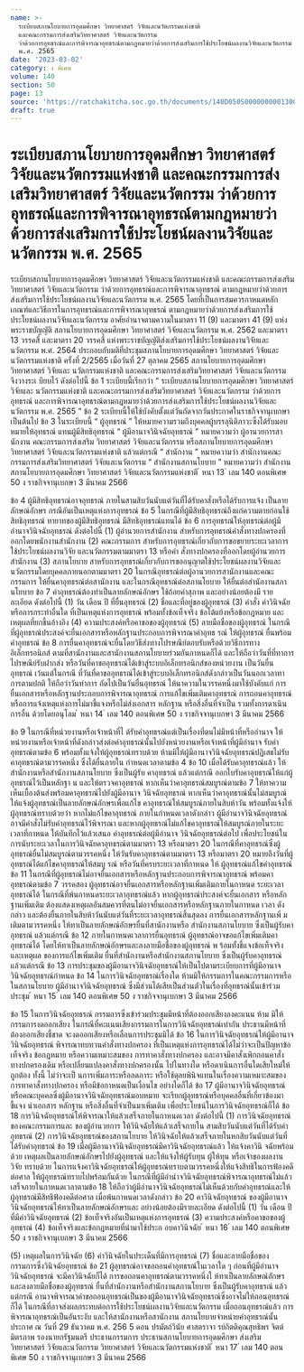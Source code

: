 ```yaml
---
name: >-
  ระเบียบสภานโยบายการอุดมศึกษา วิทยาศาสตร์ วิจัยและนวัตกรรมแห่งชาติ
  และคณะกรรมการส่งเสริมวิทยาศาสตร์ วิจัยและนวัตกรรม
  ว่าด้วยการอุทธรณ์และการพิจารณาอุทธรณ์ตามกฎหมายว่าด้วยการส่งเสริมการใช้ประโยชน์ผลงานวิจัยและนวัตกรรม
  พ.ศ. 2565
date: '2023-03-02'
category: ง พิเศษ
volume: 140
section: 50
page: 13
source: 'https://ratchakitcha.soc.go.th/documents/140D050S0000000001300.pdf'
draft: true
---
```


# ระเบียบสภานโยบายการอุดมศึกษา วิทยาศาสตร์ วิจัยและนวัตกรรมแห่งชาติ และคณะกรรมการส่งเสริมวิทยาศาสตร์ วิจัยและนวัตกรรม ว่าด้วยการอุทธรณ์และการพิจารณาอุทธรณ์ตามกฎหมายว่าด้วยการส่งเสริมการใช้ประโยชน์ผลงานวิจัยและนวัตกรรม พ.ศ. 2565

ระเบียบสภานโยบายการอุดมศึกษา วิทยาศาสตร์ วิจัยและนวัตกรรมแห่งชาติ และคณะกรรมการส่งเสริมวิทยาศาสตร์ วิจัยและนวัตกรรม ว่าด้วยการอุทธรณ์และการพิจารณาอุทธรณ์ ตามกฎหมายว่าด้วยการส่งเสริมการใช้ประโยชน์ผลงานวิจัยและนวัตกรรม พ.ศ. 2565 โดยที่เป็นการสมควรกาหนดหลักเกณฑ์และวิธีการในการอุทธรณ์และการพิจารณาอุทธรณ์ ตามกฎหมายว่าด้วยการส่งเสริมการใช้ประโยชน์ผลงานวิจัยและนวัตกรรม อาศัยอำนาจตามความในมาตรา 11 (9) และมาตรา 41 (9) แห่งพระราชบัญญัติ สภานโยบายการอุดมศึกษา วิทยาศาสตร์ วิจัยและนวัตกรรม พ.ศ. 2562 และมาตรา 13 วรรคสี่ และมาตรา 20 วรรคสี่ แห่งพระราชบัญญัติส่งเสริมการใช้ประโยชน์ผลงานวิจัยและนวัตกรรม พ.ศ. 2564 ประกอบกับมติที่ประชุมสภานโยบายการอุดมศึกษา วิทยาศาสตร์ วิจัยและนวัตกรรมแห่งชาติ ครั้งที่ 2/2565 เมื่อวันที่ 27 ตุลาคม 2565 สภานโยบายการอุดมศึกษา วิทยาศาสตร์ วิจัยและ นวัตกรรมแห่งชาติ และคณะกรรมการส่งเสริมวิทยาศาสตร์ วิจัยและนวัตกรรม จึงวางระเ บียบไว้ ดังต่อไปนี้ ข้อ 1 ระเบียบนี้เรียกว่า “ ระเบียบสภานโยบายการอุดมศึกษา วิทยาศาสตร์ วิจัยและ นวัตกรรมแห่งชาติ และคณะกรรมการส่งเสริมวิทยาศาสตร์ วิจัยและนวัตกรรม ว่าด้วยการอุทธรณ์ และการพิจารณาอุทธรณ์ตามกฎหมายว่าด้วยการส่งเสริมการใช้ประโยชน์ผลงานวิจัยและนวัตกรรม พ.ศ. 2565 ” ข้อ 2 ระเบียบนี้ให้ใช้บังคับตั้งแต่วันถัดจากวันประกาศในราชกิจจานุเบกษาเป็นต้นไป ข้อ 3 ในระเบียบนี้ “ ผู้อุทธรณ์ ” ให้หมายความรวมถึงบุคคลผู้บรรลุนิติภาวะซึ่งได้รับมอบหมายให้อุทธรณ์ แทนผู้มีสิทธิอุทธรณ์ “ ผู้มีอานาจวินิจฉัยอุทธรณ์ ” หมายความว่า ผู้อานวยการสานักงาน คณะกรรมการส่งเสริม วิทยาศาสตร์ วิจัยและนวัตกรรม หรือสภานโยบายการอุดมศึกษา วิทยาศาสตร์ วิจัยและนวัตกรรมแห่งชาติ แล้วแต่กรณี “ สำนักงาน ” หมายความว่า สำนักงานคณะกรรมการส่งเสริมวิทยาศาสตร์ วิจัยและนวัตกรรม “ สำนักงานสภานโยบาย ” หมายความว่า สำนักงานสภานโยบายการอุดมศึกษา วิทยาศาสตร์ วิจัยและนวัตกรรมแห่งชาติ ้ หนา 13 ่ เลม 140 ตอนพิเศษ 50 ง ราชกิจจานุเบกษา 3 มีนาคม 2566

ข้อ 4 ผู้มีสิทธิอุทธรณ์อาจอุทธรณ์ ภายในสามสิบวันนับแต่วันที่ได้รับคาสั่งหรือได้รับการแจ้ง เป็นลายลักษณ์อักษร กรณีอันเป็นเหตุแห่งการอุทธรณ์ ข้อ 5 ในกรณีที่ผู้มีสิทธิอุทธรณ์ถึงแก่ความตายก่อนใช้สิทธิอุทธรณ์ ทายาทของผู้มีสิทธิอุทธรณ์ มีสิทธิอุทธรณ์แทนได้ ข้อ 6 การอุทธรณ์ให้อุทธรณ์ต่อผู้มีอำนาจวินิจฉัยอุทธรณ์ ดังต่อไปนี้ (1) ผู้อำนวยการสำนักงาน สำหรับการอุทธรณ์คำสั่งทางปกครองที่ออกโดยพนักงานสำนักงาน (2) คณะกรรมการ สำหรับการอุทธรณ์เกี่ยวกับการขอขยายระยะเวลาการใช้ประโยชน์ผลงานวิจัย และนวัตกรรมตามมาตรา 13 หรือคำ สั่งทางปกครองที่ออกโดยผู้อำนวยการสำนักงาน (3) สภานโยบาย สาหรับการอุทธรณ์เกี่ยวกับการขออนุญาตใช้ประโยชน์ผลงานวิจัยและ นวัตกรรมโดยบุคคลภายนอกตามมาตรา 20 ในกรณีอุทธรณ์ต่อผู้อานวยการสานักงานและคณะกรรมการ ให้ยื่นคาอุทธรณ์ต่อสานักงาน และในกรณีอุทธรณ์ต่อสภานโยบาย ให้ยื่นต่อสำนักงานสภานโยบาย ข้อ 7 คำอุทธรณ์ต้องทำเป็นลายลักษณ์อักษร ใช้ถ้อยคำสุภาพ และอย่างน้อยต้องมี รายละเอียด ดังต่อไปนี้ (1) วัน เดือน ปี ที่ยื่นอุทธรณ์ (2) ชื่อและที่อยู่ของผู้อุทธรณ์ (3) คำสั่ง คำวินิจฉัย หรือการกระทำอื่นใด ที่เป็นเหตุแห่งการอุทธรณ์ พร้อมทั้งข้อเท็จจริง ข้อโต้แย้งหรือข้อกฎหมาย และเหตุผลที่ยกขึ้นอ้างอิง (4) ความประสงค์หรือคาขอของผู้อุทธรณ์ (5) ลายมือชื่อของผู้อุทธรณ์ ในกรณีที่ผู้อุทธรณ์ประสงค์จะยื่นเอกสารหรือหลักฐานประกอบการพิจารณาคำอุทธ รณ์ ให้ผู้อุทธรณ์ ยื่นพร้อมคำอุทธรณ์ ข้อ 8 การยื่นคาอุทธรณ์จะยื่นโดยวิธีส่งทางไปรษณีย์ตอบรับหรือด้วยวิธีการทางอิเล็กทรอนิกส์ ตามที่สานักงานและสานักงานสภานโยบายร่วมกันกาหนดก็ได้ และให้ถือว่าวันที่ที่ทาการไปรษณีย์รับฝากส่ง หรือวันที่คาขออุทธรณ์ได้เข้าสู่ระบบอิเล็กทรอนิกส์ของหน่วยงาน เป็นวันยื่นอุทธรณ์ เว้นแต่ในกรณี ที่วันที่คาขออุทธรณ์ได้เข้าสู่ระบบอิเล็กทรอนิกส์ดังกล่าวเป็นวันนอกเวลาทาการตามปกติ ให้ถือว่าวันทำการ ถัดไปเป็นวันยื่นอุทธรณ์ ให้นาความในวรรคหนึ่งมาใช้บังคับแก่ การยื่นเอกสารหรือหลักฐานประกอบการพิจารณาอุทธรณ์ การแก้ไขเพิ่มเติมคาอุทธรณ์ การถอนคาอุทธรณ์ หรือการแจ้งเหตุแห่งการไม่มาชี้แจงหรือไม่ส่งเอกสาร หลักฐาน หรือสิ่งอื่นที่จำเป็น รวมทั้งการดาเนินการอื่น ด้วยโดยอนุโลม ้ หนา 14 ่ เลม 140 ตอนพิเศษ 50 ง ราชกิจจานุเบกษา 3 มีนาคม 2566

ข้อ 9 ในกรณีที่หน่วยงานหรือเจ้าหน้าที่ไ ด้รับคำอุทธรณ์แต่เป็นเรื่องที่ตนไม่มีหน้าที่หรืออำนาจ ให้หน่วยงานหรือเจ้าหน้าที่ดังกล่าวส่งต่อคำอุทธรณ์นั้นไปยังหน่วยงานหรือเจ้าหน้าที่ผู้มีอำนาจ รับคำอุทธรณ์ตามข้อ 6 พร้อมทั้งแจ้งให้ผู้อุทธรณ์ทราบด้วย ห้ามมิให้ผู้มีอานาจวินิจฉัยอุทธรณ์ปฏิเสธไม่รับคาอุทธรณ์ตามวรรคหนึ่ง ซึ่งได้ยื่นภายใน กำหนดเวลาตามข้อ 4 ข้อ 10 เมื่อได้รับคาอุทธรณ์แล้ว ให้สำนักงานหรือสำนักงานสภานโยบาย ซึ่งเป็นผู้รับ คาอุทธรณ์ แล้วแต่กรณี ออกใบรับคาอุทธรณ์ให้แก่ผู้อุทธรณ์ไว้เป็นหลักฐา น และให้ตรวจคาอุทธรณ์ หากเห็นว่าคาอุทธรณ์สมบูรณ์ตามข้อ 7 ให้ทาความเห็นเบื้องต้นส่งพร้อมคาอุทธรณ์ไปยังผู้มีอานาจ วินิจฉัยอุทธรณ์ หากเห็นว่าคาอุทธรณ์นั้นไม่สมบูรณ์ให้แจ้งผู้อุทธรณ์เป็นลายลักษณ์อักษรเพื่อแก้ไข คาอุทธรณ์ให้สมบูรณ์ภายในสิบห้าวัน พร้อมทั้งแจ้งให้ผู้อุทธรณ์ทราบด้วยว่า หากไม่แก้ไขคาอุทธรณ์ ภายในกำหนดเวลาดังกล่าว ผู้มีอำนาจวินิจฉัยอุทธรณ์อาจมีคำสั่งไม่รับคำอุทธรณ์ไว้พิจารณา และหากผู้อุทธรณ์ไม่แก้ไขคาอุทธรณ์ให้สมบูรณ์ภายในระยะเวลาที่กาหนด ให้บันทึกไว้แล้วเสนอ คำอุทธรณ์ต่อผู้มีอำนาจ วินิจฉัยอุทธรณ์ต่อไป เพื่อประโยชน์ในการนับระยะเวลาในการวินิจฉัยคาอุทธรณ์ตามมาตรา 13 หรือมาตรา 20 ในกรณีที่คาอุทธรณ์ซึ่งผู้อุทธรณ์ยื่นไม่สมบูรณ์ตามวรรคหนึ่ง ให้วันรับคาอุทธรณ์ตามมาตรา 13 หรือมาตรา 20 หมายถึงวันที่ผู้อุทธรณ์ได้แก้ไขคาอุทธรณ์ให้สมบู รณ์ หรือวันที่ครบระยะเวลาที่กาหนด ให้ ผู้อุทธรณ์แก้ไขคำอุทธรณ์ ข้อ 11 ในกรณีที่ผู้อุทธรณ์ไม่อาจยื่นเอกสารหรือหลักฐานประกอบการพิจารณาอุทธรณ์ พร้อมคาอุทธรณ์ตามข้อ 7 วรรคสอง ผู้อุทธรณ์อาจยื่นเอกสารหรือหลักฐานเพิ่มเติมภายในกาหนด ระยะเวลาอุทธรณ์ได้ ในกรณีที่พ้นกาหนดระยะเวลาอุทธรณ์แล้ว หากผู้อุทธรณ์ประสงค์จะยื่นเอกสาร หรือหลักฐานเพิ่มเติม ต้องแสดงเหตุผลอันสมควรที่ตนไม่อาจยื่นเอกสารหรือหลักฐานภายในกาหนด เวลา ดังกล่าว และต้องยื่นภายในสิบห้าวันนับแต่วันที่ระยะเวลาอุทธรณ์สิ้นสุดลง การยื่นเอกสารหลักฐานเพิ่ มเติมตามวรรคหนึ่ง ให้ทาเป็นลายลักษณ์อักษรยื่นที่สานักงานหรือ สำนักงานสภานโยบาย ซึ่งเป็นผู้รับคาอุทธรณ์ แล้วแต่กรณี ข้อ 12 ภายในกาหนดเวลาการยื่นอุทธรณ์ ผู้อุทธรณ์อาจขอแก้ไขเพิ่มเติมคาอุทธรณ์ได้ โดยให้ทาเป็นลายลักษณ์อักษรและลงลายมือชื่อของผู้อุทธรณ์ พ ร้อมทั้งชี้แจงข้อเท็จจริงและเหตุผล ของการแก้ไขเพิ่มเติม ยื่นที่สำนักงานหรือสำนักงานสภานโยบาย ซึ่งเป็นผู้รับคาอุทธรณ์ แล้วแต่กรณี ข้อ 13 การประชุมของผู้มีอานาจวินิจฉัยอุทธรณ์ให้เป็นไปตามระเบียบการที่ผู้มีอานาจ วินิจฉัยอุทธรณ์กำหนด ข้อ 14 ในการวินิจฉัยอุทธรณ์เรื่องใด ห้ามมิให้กรรมการในคณะกรรมการหรือในสภานโยบาย ผู้มีอำนาจวินิจฉัยอุทธรณ์ ซึ่งมีส่วนได้เสียเป็นส่วนตัวในเรื่องที่อุทธรณ์นั้นเข้าร่วมประชุม ้ หนา 15 ่ เลม 140 ตอนพิเศษ 50 ง ราชกิจจานุเบกษา 3 มีนาคม 2566

ข้อ 15 ในการวินิจฉัยอุทธรณ์ กรรมการซึ่งเข้าร่วมประชุมมีหน้าที่ต้องออกเสียงลงคะแนน ห้าม มิให้กรรมการงดออกเสียง ในกรณีที่คะแนนเสียงกรรมการในการวินิจฉัยอุทธรณ์เท่ากัน ประธานมีหน้าที่ต้องออกเสียงชี้ขาด จะงดออกเสียงหรือเลื่อนการประชุมมิได้ ข้อ 16 ในการวินิจฉัยอุทธรณ์ให้ผู้มีอานาจวินิจฉัยอุทธรณ์ พิจารณาทบทวนคำสั่งทางปกครอง ที่เป็นเหตุแห่งการอุทธรณ์ได้ไม่ว่าจะเป็นปัญหาข้อเท็จจริง ข้อกฎหมาย หรือความเหมาะสมของ การทาคาสั่งทางปกครอง และอาจมีคาสั่งเพิกถอนคาสั่งทางปกครองเดิม หรือเปลี่ยนแปลงคาสั่งทางปกครองนั้น ไปในทางใด หรือดาเนินการอื่นใดเสียใหม่ให้ถูกต้อง ทั้งนี้ ไม่ว่าจะเป็ นการเพิ่มภาระหรือลดภาระ หรือใช้ดุลยพินิจแทนในเรื่องความเหมาะสมของการทาคาสั่งทางปกครอง หรือมีข้อกาหนดเป็นเงื่อนไข อย่างใดก็ได้ ข้อ 17 ผู้มีอานาจวินิจฉัยอุทธรณ์หรือคณะบุคคลซึ่งผู้มีอานาจวินิจฉัยอุทธรณ์มอบหมาย จะเรียกผู้อุทธรณ์หรือบุคคลอื่นที่เกี่ยวข้องมาชี้แจง นำเอกสาร หลักฐาน หรือสิ่งอื่นที่จำเป็นมาเพิ่มเติม เพื่อประโยชน์ในการวินิจฉัยอุทธรณ์ก็ได้ ข้อ 18 การวินิจฉัยอุทธรณ์ให้พิจารณาให้แล้วเสร็จภายในกาหนดเวลา ดังต่อไปนี้ (1) การวินิจฉัยอุทธรณ์ของคณะกรรมการและ ของผู้อำนวยการ ให้วินิจฉัยให้แล้วเสร็จภายใน สามสิบวันนับแต่วันที่ได้รับคำอุทธรณ์ (2) การวินิจฉัยอุทธรณ์ของสภานโยบาย ให้วินิจฉัยให้แล้วเสร็จภายในหกสิบวันนับแต่วันที่ ได้รับคำอุทธรณ์ ข้อ 19 เมื่อผู้มีอานาจวินิจฉัยอุทธรณ์มีคาวินิจฉัยอุทธรณ์แล้ว ให้แจ้งคาวินิ จฉัยพร้อมด้วย เหตุผลเป็นลายลักษณ์อักษรไปยังผู้อุทธรณ์ และให้แจ้งให้ผู้รับทุน ผู้ให้ทุน หรือเจ้าของผลงานวิจัย ทราบด้วย ในการแจ้งคาวินิจฉัยอุทธรณ์ให้ผู้อุทธรณ์ทราบตามวรรคหนึ่งให้แจ้งสิทธิในการฟ้องคดีต่อศาล ให้ผู้อุทธรณ์ทราบไปพร้อมกันด้วย ในกรณีที่ผู้มีอำนำจวินิจฉัยอุทธรณ์พิจารณาอุทธรณ์ไม่แล้วเสร็จภายในกาหนดเวลาตามข้อ 18 ให้ถือว่าผู้มีอำนาจวินิจฉัยอุทธรณ์ไม่เห็นด้วยกับคำอุทธรณ์และให้ผู้อุทธรณ์มีสิทธิฟ้องคดีต่อศาล เมื่อพ้นกาหนดเวลาดังกล่าว ข้อ 20 คาวินิจฉัยอุทธรณ์ ของผู้มีอานาจวินิจฉัยอุทธรณ์ให้ทาเป็นลายลักษณ์อักษรและ อย่างน้อยต้องมีรายละเอียด ดังต่อไปนี้ (1) วัน เดือน ปี ที่มีคำวินิจฉัยอุทธรณ์ (2) ข้อเท็จจริงอันเป็นเหตุแห่งการอุทธรณ์ (3) ความประสงค์หรือคาขอของผู้อุทธรณ์ (4) ข้อเท็จจริงและข้อกฎหมายที่นำมาใช้ประก อบคาวินิจฉัย ้ หนา 16 ่ เลม 140 ตอนพิเศษ 50 ง ราชกิจจานุเบกษา 3 มีนาคม 2566

(5) เหตุผลในการวินิจฉัย (6) คำวินิจฉัยในประเด็นที่มีการอุทธรณ์ (7) ชื่อและลายมือชื่อของกรรมการซึ่งวินิจฉัยอุทธรณ์ ข้อ 21 ผู้อุทธรณ์อาจขอถอนคำอุทธรณ์ในเวลาใด ๆ ก่อนที่ผู้มีอำนาจวินิจฉัยอุทธรณ์ จะมีคาวินิจฉัยก็ได้ การขอถอนคาอุทธรณ์ตามวรรคหนึ่งใ ห้ทาเป็นลายลักษณ์อักษรและลงลายมือชื่อของผู้อุทธรณ์ ยื่นที่สำนักงานหรือสำนักงานสภานโยบาย ซึ่งเป็นผู้รับคาอุทธรณ์ แล้วแต่กรณี อานาจพิจารณาคำขอถอนอุทธรณ์เป็นของผู้มีอานาจวินิจฉัยอุทธรณ์ซึ่งอาจไม่ให้ถอนอุทธรณ์ก็ได้ ในกรณีที่อาจส่งผลกระทบต่อการใช้ประโยชน์ผลงานวิจัยและนวัตกรรม เมื่อถอนอุทธรณ์แล้ว การพิจารณาอุทธรณ์เป็นอันระงับ และให้สานักงานหรือสานักงาน สภานโยบายจำหน่ายคำอุทธรณ์นั้น ประกาศ ณ วันที่ 29 ธันวาคม พ.ศ. 256 5 ดอน ปรมัตถ์วินัย ศาสตราจา รย์กิตติคุณสุทธิพร จิตต์มิตรภาพ รองนายกรัฐมนตรี ประธานกรรมการ ประธานสภานโยบายการอุดมศึกษา ส่งเสริมวิทยาศาสตร์ วิจัยและนวัตกรรม วิทยาศาสตร์ วิจัยและนวัตกรรมแห่งชาติ ้ หนา 17 ่ เลม 140 ตอนพิเศษ 50 ง ราชกิจจานุเบกษา 3 มีนาคม 2566
